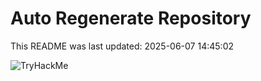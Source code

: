 # Auto Regenerate Repository

This README was last updated: 2025-06-07 14:45:02

 ![TryHackMe](https://tryhackme.com/badge/533634)